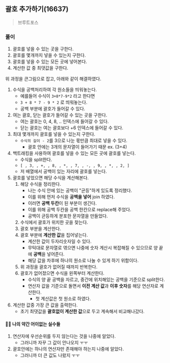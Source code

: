 ## 괄호 추가하기(16637)
> 브루트포스

### 풀이 
1. 괄호를 넣을 수 있는 곳을 구한다. 
2. 괄호를 몇개까지 넣을 수 있는지 구한다. 
3. 괄호를 넣을 수 있는 모든 곳에 넣어본다. 
4. 계산한 값 중 최댓값을 구한다.

위 과정을 큰그림으로 잡고, 아래와 같이 해결하였다. 

1. 수식을 공백처리하여 각 원소들을 띄워놓는다.
   - 예를들어 수식이 `3+8*7-9*2` 라고 한다면
   - ` 3 + 8 * 7 - 9 * 2 ` 로 띄워놓는다. 
   - 공백 부분에 괄호가 들어갈 수 있다.
2. 여는 괄호, 닫는 괄호가 들어갈 수 있는 곳을 구한다. 
   - 여는 괄호는 0, 4, 8, .. 인덱스에 들어갈 수 있다. 
   - 닫는 괄호는 여는 괄호보다 +6 인덱스에 들어갈 수 있다. 
3. 최대 몇개까지 괄호를 넣을 수 있는지 구한다.
   - `수식의 길이 - 2`를 3으로 나눈 몫만큼 최대로 넣을 수 있다.    
     - 괄호 안에는 3개의 문자열이 들어가기 때문 ex. (3+4) 
4. 백트래킹을 사용하여 괄호를 넣을 수 있는 모든 곳에 괄호를 넣는다. 
   - 수식을 split한다. 
   - `[ , 3, , +, , 8, , *, , 7, , -, , 9, , *, , 2, ]`
   - 저 배열에서 공백이 있는 자리에 괄호를 넣는다. 
5. 괄호를 넣었으면 해당 수식을 계산해본다. 
   1. 해당 수식을 정리한다.
      - 나는 수식 안에 있는 공백이 "균등"하게 있도록 정리했다.
      - 이를 위해 먼저 수식을 **공백을 넣어** join 하였다. 
      - 이러면 **공백 두칸**이 된 부분이 생긴다. 
      - 이를 위해 공백 두칸을 공백 한칸으로 replace해 주었다. 
      - 공백이 균등하게 분포한 문자열을 만들었다.
   2. 수식에서 괄호가 위치한 곳을 찾는다. 
   3. 괄호 부분을 계산한다. 
   4. 괄호 부분에 **계산한 값**을 집어넣는다. 
      - 계산한 값이 두자리숫자일 수 있다. 
      - 무턱대로 문자열로 엮으면 나중에 숫자 계산시 복잡해질 수 있으므로 양 끝에 **공백**을 넣어준다. 
      - 해당 값을 차후에 하나의 원소로 나눌 수 있게 하기 위함이다.  
   5. 위 과정을 괄호가 없어질 때까지 반복한다. 
   6. 괄호가 없어졌으면 수식을 왼쪽부터 계산한다. 
      - 수식의 양 끝 공백을 자르고, 중간에 위치해있는 공백을 기준으로 split한다. 
      - 연산자 값을 기준으로 돌면서 **이전 계산 값**과 **이후 숫자**를 해당 연산자로 계산한다.  
        - 첫 계산값은 첫 원소로 하였다. 
6. 계산한 값중 가장 큰 값을 출력한다.
   - 초기 최댓값을 **괄호없이 계산한 값**으로 두고 계속해서 비교해나갔다. 

#### 🤦‍♀️ 나의 약간 어이없는 실수들
1. 연산자에 우선순위를 두지 않는다는 것을 나중에 알았다. 
   - 그러니까 자꾸 그 값이 안나오지 ㅜㅜ
2. 괄호안에는 하나의 연산자만 존재해야 하는지 나중에 알았다. 
   - 그러니까 더 큰 값도 나왔지 ㅜㅜ  